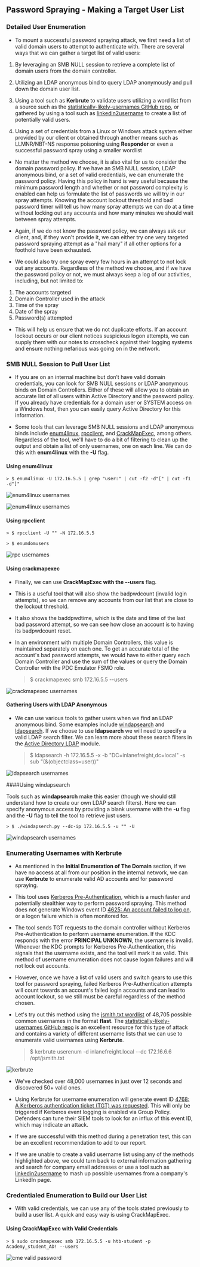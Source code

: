 ## Password Spraying - Making a Target User List


### Detailed User Enumeration


- To mount a successful password spraying attack, we first need a list of valid domain users to attempt to authenticate with. There are several ways that we can gather a target list of valid users:



1. By leveraging an SMB NULL session to retrieve a complete list of domain users from the domain controller. 

2. Utilizing an LDAP anonymous bind to query LDAP anonymously and pull down the domain user list. 

3. Using a tool such as **Kerbrute** to validate users utilizing a word list from a source such as the [statistically-likely-usernames GitHub repo](https://github.com/insidetrust/statistically-likely-usernames), or gathered by using a tool such as [linkedin2username](https://github.com/initstring/linkedin2username) to create a list of potentially valid users. 

4. Using a set of credentials from a Linux or Windows attack system either provided by our client or obtained through another means such as LLMNR/NBT-NS response poisoning using **Responder** or even a successful password spray using a smaller wordlist



- No matter the method we choose, it is also vital for us to consider the domain password policy. If we have an SMB NULL session, LDAP anonymous bind, or a set of valid credentials, we can enumerate the password policy. Having this policy in hand is very useful because the minimum password length and whether or not password complexity is enabled can help us formulate the list of passwords we will try in our spray attempts. Knowing the account lockout threshold and bad password timer will tell us how many spray attempts we can do at a time without locking out any accounts and how many minutes we should wait between spray attempts. 


- Again, if we do not know the password policy, we can always ask our client, and, if they won't provide it, we can either try one very targeted password spraying attempt as a "hail mary" if all other options for a foothold have been exhausted. 

- We could also try one spray every few hours in an attempt to not lock out any accounts. Regardless of the method we choose, and if we have the password policy or not, we must always keep a log of our activities, including, but not limited to:



1. The accounts targeted
2. Domain Controller used in the attack
3. Time of the spray
4. Date of the spray
5. Password(s) attempted


- This will help us ensure that we do not duplicate efforts. If an account lockout occurs or our client notices suspicious logon attempts, we can supply them with our notes to crosscheck against their logging systems and ensure nothing nefarious was going on in the network. 



### SMB NULL Session to Pull User List 


- If you are on an internal machine but don’t have valid domain credentials, you can look for SMB NULL sessions or LDAP anonymous binds on Domain Controllers. Either of these will allow you to obtain an accurate list of all users within Active Directory and the password policy. If you already have credentials for a domain user or SYSTEM access on a Windows host, then you can easily query Active Directory for this information.


- Some tools that can leverage SMB NULL sessions and LDAP anonymous binds include [enum4linux](https://github.com/portcullislabs/enum4linux), [rpcclient](https://www.samba.org/samba/docs/current/man-html/rpcclient.1.html), and [CrackMapExec](https://github.com/byt3bl33d3r/CrackMapExec), among others. Regardless of the tool, we'll have to do a bit of filtering to clean up the output and obtain a list of only usernames, one on each line. We can do this with **enum4linux** with the **-U** flag. 



#### Using enum4linux



	> $ enum4linux -U 172.16.5.5 | grep "user:" | cut -f2 -d"[" | cut -f1 -d"]" 



![enum4linux usernames](/Password-Spraying/Making-Target-Userlist/images/enum4linux.png) 


![enum4linux usernames](/Password-Spraying/Making-Target-Userlist/images/enum4linux-2.png) 

#### Using rpcclient


	> $ rpcclient -U "" -N 172.16.5.5

	> $ enumdomusers


![rpc usernames](/Password-Spraying/Making-Target-Userlist/images/usernames.png) 



#### Using crackmapexec


- Finally, we can use **CrackMapExec with the --users** flag. 

- This is a useful tool that will also show the badpwdcount (invalid login attempts), so we can remove any accounts from our list that are close to the lockout threshold. 

- It also shows the baddpwdtime, which is the date and time of the last bad password attempt, so we can see how close an account is to having its badpwdcount reset. 

- In an environment with multiple Domain Controllers, this value is maintained separately on each one. To get an accurate total of the account's bad password attempts, we would have to either query each Domain Controller and use the sum of the values or query the Domain Controller with the PDC Emulator FSMO role. 



	> $ crackmapexec smb 172.16.5.5 --users 




![crackmapexec usernames](/Password-Spraying/Making-Target-Userlist/images/cme-users.png) 



#### Gathering Users with LDAP Anonymous


- We can use various tools to gather users when we find an LDAP anonymous bind. Some examples include [windapsearch](https://github.com/ropnop/windapsearch) and [ldapsearch](https://linux.die.net/man/1/ldapsearch). If we choose to use **ldapsearch** we will need to specify a valid LDAP search filter. We can learn more about these search filters in the [Active Directory LDAP](https://academy.hackthebox.com/course/preview/active-directory-ldap) module. 


	> $ ldapsearch -h 172.16.5.5 -x -b "DC=inlanefreight,dc=local" -s sub "(&(objectclass=user))" 



![ldapsearch usernames](/Password-Spraying/Making-Target-Userlist/images/ldapsearch.png) 



####Using windapsearch



Tools such as **windapsearch** make this easier (though we should still understand how to create our own LDAP search filters). Here we can specify anonymous access by providing a blank username with the **-u** flag and the **-U** flag to tell the tool to retrieve just users. 



	> $ ./windapserch.py --dc-ip 172.16.5.5 -u "" -U


![windapsearch usernames](/Password-Spraying/Making-Target-Userlist/images/windapsearch.png) 



### Enumerating Usernames with Kerbrute



- As mentioned in the **Initial Enumeration of The Domain** section, if we have no access at all from our position in the internal network, we can use **Kerbrute** to enumerate valid AD accounts and for password spraying.

- This tool uses [Kerberos Pre-Authentication](https://ldapwiki.com/wiki/Wiki.jsp?page=Kerberos%20Pre-Authentication), which is a much faster and potentially stealthier way to perform password spraying. This method does not generate Windows event ID [4625: An account failed to log on](https://docs.microsoft.com/en-us/windows/security/threat-protection/auditing/event-4625), or a logon failure which is often monitored for. 

- The tool sends TGT requests to the domain controller without Kerberos Pre-Authentication to perform username enumeration. If the KDC responds with the error **PRINCIPAL UNKNOWN**, the username is invalid. Whenever the KDC prompts for Kerberos Pre-Authentication, this signals that the username exists, and the tool will mark it as valid. This method of username enumeration does not cause logon failures and will not lock out accounts. 

- However, once we have a list of valid users and switch gears to use this tool for password spraying, failed Kerberos Pre-Authentication attempts will count towards an account's failed login accounts and can lead to account lockout, so we still must be careful regardless of the method chosen.

- Let's try out this method using the [jsmith.txt wordlist](https://github.com/insidetrust/statistically-likely-usernames/blob/master/jsmith.txt) of 48,705 possible common usernames in the format **flast**. The [statistically-likely-usernames GitHub repo](https://github.com/insidetrust/statistically-likely-usernames) is an excellent resource for this type of attack and contains a variety of different username lists that we can use to enumerate valid usernames using **Kerbrute**. 




	> $ kerbrute userenum -d inlanefreight.local --dc 172.16.6.6 /opt/jsmith.txt



![kerbrute](/Password-Spraying/Making-Target-Userlist/images/kerbrute.png) 



- We've checked over 48,000 usernames in just over 12 seconds and discovered 50+ valid ones. 

- Using Kerbrute for username enumeration will generate event ID [4768: A Kerberos authentication ticket (TGT) was requested](https://docs.microsoft.com/en-us/windows/security/threat-protection/auditing/event-4768). This will only be triggered if Kerberos event logging is enabled via Group Policy. Defenders can tune their SIEM tools to look for an influx of this event ID, which may indicate an attack. 

- If we are successful with this method during a penetration test, this can be an excellent recommendation to add to our report. 

- If we are unable to create a valid username list using any of the methods highlighted above, we could turn back to external information gathering and search for company email addresses or use a tool such as [linkedin2username](https://github.com/initstring/linkedin2username) to mash up possible usernames from a company's LinkedIn page. 



### Credentialed Enumeration to Build our User List


- With valid credentials, we can use any of the tools stated previously to build a user list. A quick and easy way is using CrackMapExec. 


#### Using CrackMapExec with Valid Credentials 


	> $ sudo crackmapexec smb 172.16.5.5 -u htb-student -p Academy_student_AD! --users



![cme valid password](/Password-Spraying/Making-Target-Userlist/images/cme-valid-password.png) 
